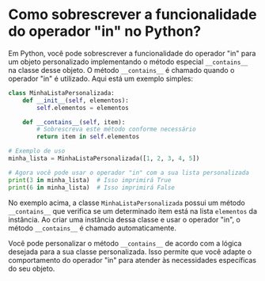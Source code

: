 # Como sobrescrever a funcionalidade do operador "in" no Python?
Em Python, você pode sobrescrever a funcionalidade do operador "in" para um objeto personalizado implementando o método especial `__contains__` na classe desse objeto. O método `__contains__` é chamado quando o operador "in" é utilizado. Aqui está um exemplo simples:

```python
class MinhaListaPersonalizada:
    def __init__(self, elementos):
        self.elementos = elementos

    def __contains__(self, item):
        # Sobrescreva este método conforme necessário
        return item in self.elementos

# Exemplo de uso
minha_lista = MinhaListaPersonalizada([1, 2, 3, 4, 5])

# Agora você pode usar o operador "in" com a sua lista personalizada
print(3 in minha_lista)  # Isso imprimirá True
print(6 in minha_lista)  # Isso imprimirá False
```

No exemplo acima, a classe `MinhaListaPersonalizada` possui um método `__contains__` que verifica se um determinado item está na lista `elementos` da instância. Ao criar uma instância dessa classe e usar o operador "in", o método `__contains__` é chamado automaticamente.

Você pode personalizar o método `__contains__` de acordo com a lógica desejada para a sua classe personalizada. Isso permite que você adapte o comportamento do operador "in" para atender às necessidades específicas do seu objeto.
